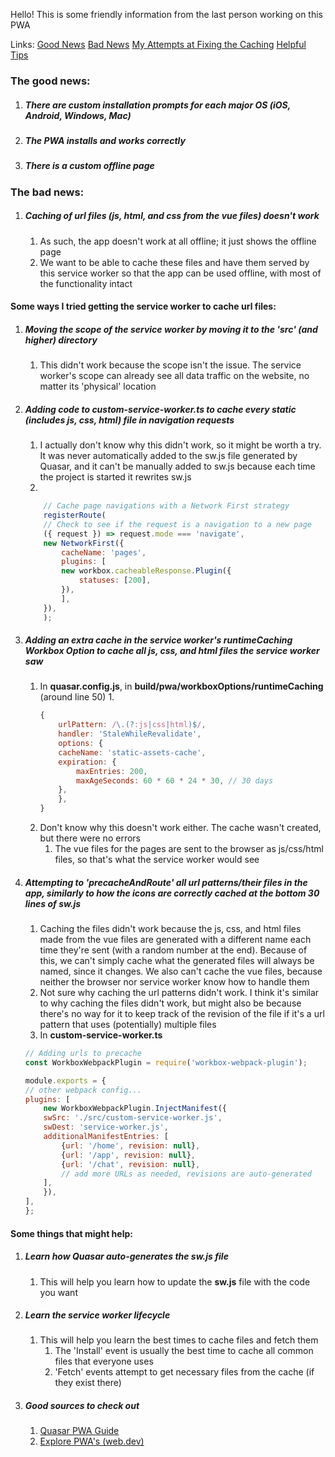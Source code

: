 Hello! This is some friendly information from the last person working on this PWA

Links:
[Good News](#the-good-news)
[Bad News](#the-bad-news)
[My Attempts at Fixing the Caching](#heres-some-ways-i-tried-getting-the-service-worker-to-cache-url-files)
[Helpful Tips](#some-things-that-might-help)

### The good news:
1. ##### There are custom installation prompts for each major OS (iOS, Android, Windows, Mac)
2. ##### The PWA installs and works correctly
3. ##### There is a custom offline page

### The bad news:
1. ##### Caching of url files (js, html, and css from the vue files) doesn't work
    1. As such, the app doesn't work at all offline; it just shows the offline page
    2. We want to be able to cache these files and have them served by this service worker so that the app can be used offline, with most of the functionality intact

#### Some ways I tried getting the service worker to cache url files:
1. ##### Moving the scope of the service worker by moving it to the 'src' (and higher) directory
    1. This didn't work because the scope isn't the issue. The service worker's scope can already see all data traffic on the website, no matter its 'physical' location

2. ##### Adding code to custom-service-worker.ts to cache every static (includes js, css, html) file in navigation requests
    1. I actually don't know why this didn't work, so it might be worth a try. It was never automatically added to the sw.js file generated by Quasar, and it can't be manually added to sw.js because each time the project is started it rewrites sw.js
    2. 
    ```javascript
        // Cache page navigations with a Network First strategy
        registerRoute(
        // Check to see if the request is a navigation to a new page
        ({ request }) => request.mode === 'navigate',
        new NetworkFirst({
            cacheName: 'pages',
            plugins: [
            new workbox.cacheableResponse.Plugin({
                statuses: [200],
            }),
            ],
        }),
        );
    ```    
3. ##### Adding an extra cache in the service worker's runtimeCaching Workbox Option to cache all js, css, and html files the service worker saw
    1. In **quasar.config.js**, in **build/pwa/workboxOptions/runtimeCaching** (around line 50)
        1. 
        ```javascript
        {
            urlPattern: /\.(?:js|css|html)$/,
            handler: 'StaleWhileRevalidate',
            options: {
            cacheName: 'static-assets-cache',
            expiration: {
                maxEntries: 200,
                maxAgeSeconds: 60 * 60 * 24 * 30, // 30 days
            },
            },
        }
        ```
    2. Don't know why this doesn't work either. The cache wasn't created, but there were no errors 
        1. The vue files for the pages are sent to the browser as js/css/html files, so that's what the service worker would see

4. ##### Attempting to 'precacheAndRoute' all url patterns/their files in the app, similarly to how the icons are correctly cached at the bottom 30 lines of sw.js
    1. Caching the files didn't work because the js, css, and html files made from the vue files are generated with a different name each time they're sent (with a random number at the end). Because of this, we can't simply cache what the generated files will always be named, since it changes. We also can't cache the vue files, because neither the browser nor service worker know how to handle them
    2. Not sure why caching the url patterns didn't work. I think it's similar to why caching the files didn't work, but might also be because there's no way for it to keep track of the revision of the file if it's a url pattern that uses (potentially) multiple files
    3. In **custom-service-worker.ts**
    ```javascript
    // Adding urls to precache
    const WorkboxWebpackPlugin = require('workbox-webpack-plugin');

    module.exports = {
    // other webpack config...
    plugins: [
        new WorkboxWebpackPlugin.InjectManifest({
        swSrc: './src/custom-service-worker.js',
        swDest: 'service-worker.js',
        additionalManifestEntries: [
            {url: '/home', revision: null},
            {url: '/app', revision: null},
            {url: '/chat', revision: null},
            // add more URLs as needed, revisions are auto-generated
        ],
        }),
    ],
    };
    ```

#### Some things that might help:


1. ##### Learn how Quasar auto-generates the sw.js file
    1. This will help you learn how to update the **sw.js** file with the code you want

2. ##### Learn the service worker lifecycle
    1. This will help you learn the best times to cache files and fetch them
        1. The 'Install' event is usually the best time to cache all common files that everyone uses
        2. 'Fetch' events attempt to get necessary files from the cache (if they exist there)
3. ##### Good sources to check out
    1. [Quasar PWA Guide](https://quasar.dev/quasar-cli-vite/developing-pwa/introduction)
    2. [Explore PWA's (web.dev)](https://web.dev/explore/progressive-web-apps)
